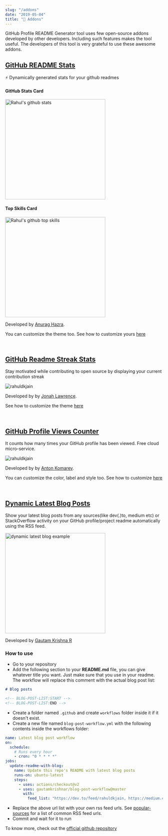 ```yaml
---
slug: "/addons"
date: "2019-05-04"
title: "🚀 Addons"
---
```


GitHub Profile README Generator tool uses few open-source addons developed by other developers. Including such features makes the tool useful. The developers of this tool is very grateful to use these awesome addons.

## [GitHub README Stats](https://github.com/anuraghazra/github-readme-stats)

⚡️ Dynamically generated stats for your github readmes

#### GitHub Stats Card

<a href="https://github.com/rahuldkjain" target="_blank">
  <img src="https://github-readme-stats.vercel.app/api?username=rahuldkjain&show_icons=true" width="320" alt="Rahul's github stats"/>
</a>

#### Top Skills Card

<a href="https://github.com/rahuldkjain" target="_blank">
  <img src="https://github-readme-stats.vercel.app/api/top-langs/?username=rahuldkjain&layout=compact&hide=html" width="320" alt="Rahul's github top skills"/>
</a>

Developed by [Anurag Hazra](https://github.com/anuraghazra).

You can customize the theme too. See how to customize yours [here](https://github.com/anuraghazra/github-readme-stats)

<br/>

## [GitHub Readme Streak Stats](https://github.com/DenverCoder1/github-readme-streak-stats)

Stay motivated while contributing to open source by displaying your current contribution streak

![rahuldkjain](https://github-readme-streak-stats.herokuapp.com/?user=rahuldkjain)

Developed by by [Jonah Lawrence](https://github.com/DenverCoder1).

See how to customize the theme [here](https://github.com/DenverCoder1/github-readme-streak-stats)

<br/>

## [GitHub Profile Views Counter](https://github.com/antonkomarev/github-profile-views-counter)

It counts how many times your GitHub profile has been viewed. Free cloud micro-service.

![rahuldkjain](https://komarev.com/ghpvc/?username=rahuldkjain&style=flat-square)

Developed by by [Anton Komarev](https://github.com/antonkomarev).

You can customize the color, label and style too. See how to customize [here](https://github.com/antonkomarev/github-profile-views-counter)

<br/>

## [Dynamic Latest Blog Posts](https://github.com/gautamkrishnar/blog-post-workflow)

Show your latest blog posts from any sources(like dev(.)to, medium etc) or StackOverflow activity on your GitHub profile/project readme automatically using the RSS feed.

<img src="https://user-images.githubusercontent.com/8397274/88047382-29b8b280-cb6f-11ea-9efb-2af2b10f3e0c.png" width="320" alt="dynamic latest blog example"/>

Developed by [Gautam Krishna R](https://github.com/gautamkrishnar)

### How to use

- Go to your repository
- Add the following section to your **README.md** file, you can give whatever title you want. Just make sure that you use **<!-- BLOG-POST-LIST:START --><!-- BLOG-POST-LIST:END -->** in your readme. The workflow will replace this comment with the actual blog post list:

```markdown
# Blog posts

<!-- BLOG-POST-LIST:START -->
<!-- BLOG-POST-LIST:END -->
```

- Create a folder named `.github` and create `workflows` folder inside it if it doesn't exist.
- Create a new file named `blog-post-workflow.yml` with the following contents inside the workflows folder:

```yaml
name: Latest blog post workflow
on:
  schedule:
    # Runs every hour
    - cron: "0 * * * *"
jobs:
  update-readme-with-blog:
    name: Update this repo's README with latest blog posts
    runs-on: ubuntu-latest
    steps:
      - uses: actions/checkout@v2
      - uses: gautamkrishnar/blog-post-workflow@master
        with:
          feed_list: "https://dev.to/feed/rahuldkjain, https://medium.com/feed/@rahuldkjain"
```

- Replace the above url list with your own rss feed urls. See [popular-sources](#popular-sources) for a list of common RSS feed urls.
- Commit and wait for it to run

To know more, check out the [official github repository](https://github.com/gautamkrishnar/blog-post-workflow)
